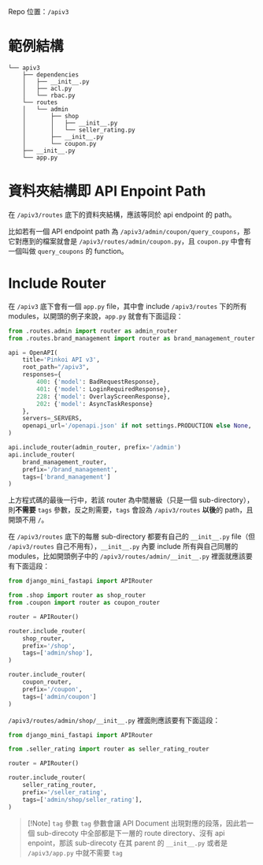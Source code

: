 Repo 位置：`/apiv3`

# 範例結構

```plaintext
└── apiv3
    ├── dependencies
    │   ├── __init__.py
    │   ├── acl.py
    │   └── rbac.py
    └── routes
    │   └── admin
    │       ├── shop
    │       │   ├── __init__.py
    │       │   └── seller_rating.py
    │       ├── __init__.py
    │       └── coupon.py
    ├── __init__.py
    └── app.py
```

# 資料夾結構即 API Enpoint Path

在 `/apiv3/routes` 底下的資料夾結構，應該等同於 api endpoint 的 path。

比如若有一個 API endpoint path 為 `/apiv3/admin/coupon/query_coupons`，那它對應到的檔案就會是 `/apiv3/routes/admin/coupon.py`，且 `coupon.py` 中會有一個叫做 `query_coupons` 的 function。

# Include Router

在 `/apiv3` 底下會有一個 `app.py` file，其中會 include `/apiv3/routes` 下的所有 modules，以開頭的例子來說，`app.py` 就會有下面這段：

```py
from .routes.admin import router as admin_router
from .routes.brand_management import router as brand_management_router

api = OpenAPI(
    title='Pinkoi API v3',
    root_path="/apiv3",
    responses={
        400: {'model': BadRequestResponse},
        401: {'model': LoginRequiredResponse},
        228: {'model': OverlayScreenResponse},
        202: {'model': AsyncTaskResponse}
    },
    servers=_SERVERS,
    openapi_url='/openapi.json' if not settings.PRODUCTION else None,
)

api.include_router(admin_router, prefix='/admin')
api.include_router(
    brand_management_router,
    prefix='/brand_management',
    tags=['brand_management']
)
```

上方程式碼的最後一行中，若該 router 為中間層級（只是一個 sub-directory），則**不需要** `tags` 參數，反之則需要，`tags` 會設為 `/apiv3/routes` **以後**的 path，且開頭不用 `/`。

在 `/apiv3/routes` 底下的每層 sub-directory 都要有自己的 `__init__.py` file（但 `/apiv3/routes` 自己不用有），`__init__.py` 內要 include 所有與自己同層的 modules，比如開頭例子中的 `/apiv3/routes/admin/__init__.py` 裡面就應該要有下面這段：

```py
from django_mini_fastapi import APIRouter

from .shop import router as shop_router
from .coupon import router as coupon_router

router = APIRouter()

router.include_router(
    shop_router,
    prefix='/shop',
    tags=['admin/shop'],
)

router.include_router(
    coupon_router,
    prefix='/coupon',
    tags=['admin/coupon']
)
```

`/apiv3/routes/admin/shop/__init__.py` 裡面則應該要有下面這段：

```py
from django_mini_fastapi import APIRouter

from .seller_rating import router as seller_rating_router

router = APIRouter()

router.include_router(
    seller_rating_router,
    prefix='/seller_rating',
    tags=['admin/shop/seller_rating'],
)
```

>[!Note] `tag` 參數
>`tag` 參數會讓 API Document 出現對應的段落，因此若一個 sub-direcoty 中全部都是下一層的 route directory、沒有 api enpoint，那該 sub-direcoty 在其 parent 的 `__init__.py` 或者是 `/apiv3/app.py` 中就不需要 `tag`